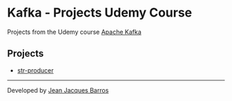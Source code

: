 # Kafka - Projects Udemy Course

Projects from the Udemy course [Apache Kafka](https://www.udemy.com/course/apache-kafka-valdir)

## Projects

- [str-producer](./str-producer/)

---
Developed by [Jean Jacques Barros](https://github.com/jjeanjacques10/)
